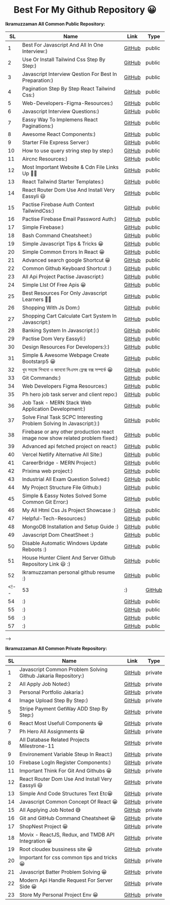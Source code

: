  <h1 align="center">Best For My Github Repository 😀</h1>
 
<!--

1.[Best For Javascript And All In One Interview:)](https://github.com/jakaria455173/best-for-javascript-interview) public

2.[Javascript Common Problem Solving Github Jakaria Repository:)](https://github.com/jakaria455173/best-for-javascript-interview) private

3.[Use Or Install Tailwind Css Step By Step:)](https://github.com/jakaria455173/use-or-install-tailwindcss-step-by-step) public

4.[Javascript Interview Qestion For Best In Preparation:)](https://github.com/jakaria455173/javascript-interview-questions) public

5.[Pagination Step By Step React Tailwind Css:)](https://github.com/jakaria455173/Pagination-step-by-step-react--tailwindCSS) public

6.[All Apply Job Noted:)](https://github.com/jakaria455173/developer-apply-job-noted) private

7.[Web-Developers-Figma-Resources:)](https://github.com/jakaria455173/Web-Developers-Figma-Resources) public

8.[Personal Portfolio Jakaria:)](https://github.com/jakaria455173/personal-portfolio-jakaria) private

9.[Javascript Interview Questions:)](https://github.com/jakaria455173/javascript-interview-questions) public

10.[Eassy Way To Implemens React Paginations:)](https://github.com/jakaria455173/Eassy-Way-To-Implement-Pagination) public

11.[Awesome React Components:)](https://github.com/jakaria455173/awesome-react-components) public

12.[Starter File Express Server:)](https://github.com/jakaria455173/starter-file-setup-express-server) public

13.[How to use query string step by step:)](https://github.com/jakaria455173/use-properly-query-string) public

14.[Image Upload Step By Step:)](https://github.com/jakaria455173/image-upload-react-step-by-step) private

15.[Stripe Payment GetWay ADD Step By Step:)](https://github.com/jakaria455173/Stripe-Payment-GetWay-ADD-Step-By-Step) private

16.[JWT: secure your api:)](https://github.com/jakaria455173/Jwt-Token-Create-Or-Use-Doc) public

17.[Aircnc Resources:)](https://github.com/jakaria455173/aircnc-resources) public

18.[Most Important Website & Cdn File Links Up 🙋‍♂️](https://github.com/jakaria455173/most-important-website-and-cdn-file-links) public

19.[React Most Usefull Components 😀](https://github.com/jakaria455173/React-Most-Usefull-Components) private 

20.[Ph Hero All Assignments 😀](https://github.com/jakaria455173/ph-hero-all-assignments) private

21.[All Database Related Projects Milestrone-11](https://github.com/jakaria455173/All-Database-Related-Projects-Milestrone-11) private

22.[Firebase Setup and Hosting 😀](https://github.com/jakaria455173/firebase-hosting-setp-by-step) public

23.[React Tailwind Starter Templates:)](https://github.com/jakaria455173/react-tailwind-starter-templates) public

24.[Environement Variable Steup In React:)](https://github.com/jakaria455173/Environment-variable-setup-react) private

25.[Firebase LogIn Register Components:)](https://github.com/jakaria455173/firebase-login-register-components) private

26.[React Router Dom Use And Install Very Eassyli 😃](https://github.com/jakaria455173/javascript-next-page-react-router-dom-project-pactise) public

27.[Javascript All Localstorage Method And Uses:)](https://github.com/jakaria455173/javascript-localstorage-all-methoad-and-uses) private

28.[Important Think For Git And Githubs 😀](https://github.com/jakaria455173/Important-for-git-and-github) private

29.[Pactise Firebase Auth Context TailwindCss:)](https://github.com/jakaria455173/pactise-firebase-auth-context-tailwind) public

30.[Pactise Firebase Email Password Auth:)](https://github.com/jakaria455173/pactise-firebase-password-email-auth) public

31.[Simple Firebase:)](https://github.com/jakaria455173/simple-firebase) public

32.[React Router Dom Use And Install Very Eassyli 😃](https://github.com/jakaria455173/how-to-use-react-router-dom-very-eassy-doc) private

33.[Bash Command Cheatsheet:)](https://github.com/jakaria455173/git-bash-command-list) public

34.[Simple And Code Structures Text Etc😀](https://github.com/jakaria455173/simple-structure-code-file-text-etc) private

35.[Simple Javascript Tips & Tricks 😀](https://github.com/jakaria455173/javascript-tricks-tips) public

36.[How To Use My Any Project Code:)](https://github.com/jakaria455173/My-All-Simple-React-Project) private

37.[Simple Common Errors In React 😀](https://github.com/jakaria455173/React-common-errors) public

38.[Github Repo:)](https://github.com/jakaria455173/github-repo) private

39.[Javascript Common Concept Of React 😀](https://github.com/jakaria455173/concept-of-react) private

40.[Top Most Usefull Git Commands 👩‍💻](https://github.com/jakaria455173/Master-the-most-important-Git-commands-that-every-developer-should-know) public

41.[Javascript My Own Awesome Cheatsheet 🐱‍👤](https://github.com/jakaria455173/javascript-my-own-awesome-eassy-cheasheet) public

42.[Javascript Try It Solve The All Bugs 😀](https://github.com/jakaria455173/Javascript-Try-It-Solve-The-All-Bugs) public

43.[All Error Js Bug Fixed 😐](https://github.com/jakaria455173/All-Error-Js-Projects-Bug-Fixed) public

44.[Advanced search google Shortcut 😀](https://github.com/jakaria455173/advanced-google-search-shortcut) public

45.[Common Github Keyboard Shortcut :)](https://github.com/jakaria455173/common-github-keyboard--shortcut) public

46.[All Api Project Pactise Javascript:)](https://github.com/jakaria455173/all-api-pactise-project-javascript) public

47.[Simple LIst Of Free Apis 😀](https://github.com/jakaria455173/all-free-api-iist) public

48.[Best Resources For Only Javascript Learners 🐱‍👤](https://github.com/jakaria455173/Most-usefull-resources-for-begginer-js-learners) public

49.[Shopping With Js Dom:)](https://github.com/jakaria455173/shooping-with-js-dom) public

50.[Shopping Cart Calculate Cart System In Javascript:)](https://github.com/jakaria455173/shopping-cart-calculate-system-javascript) public

51.[Banking System In Javascript:)](https://github.com/jakaria455173/banking-system-in-javascript) public

52.[Pactise Dom Very Eassyli:)](https://github.com/jakaria455173/pactise-js-dom-very-eassly) public

53.[Design Resources For Developers:)](https://github.com/jakaria455173/design-resources-for-developers) public

54.[Simple & Awesome Webpage Create Bootstarp5 😀](https://github.com/jakaria455173/simple-and-awesome-webpage-create-bootstarp5) public

55.[খুব সহজে শিখবো ও জানবো সিএসস ফ্লেক্স বক্স সম্পর্কে 😀](https://github.com/jakaria455173/eassy-to-learn-flex-box-bangla-language) public

56.[Git Commands:)](https://github.com/jakaria455173/Git-Commands) public

-->


**Ikramuzzaman All Common Public Repository:**

| SL | Name                                              | Link                                                                                     | Type    |
|----|---------------------------------------------------|------------------------------------------------------------------------------------------|---------|
| 1  | Best For Javascript And All In One Interview:)   | [GitHub](https://github.com/jakaria455173/best-for-javascript-interview)                 | public  |
| 2  | Use Or Install Tailwind Css Step By Step:)       | [GitHub](https://github.com/jakaria455173/use-or-install-tailwindcss-step-by-step)    | public  |
| 3  | Javascript Interview Qestion For Best In Preparation:) | [GitHub](https://github.com/jakaria455173/javascript-interview-questions)           | public  |
| 4  | Pagination Step By Step React Tailwind Css:)     | [GitHub](https://github.com/jakaria455173/Pagination-step-by-step-react--tailwindCSS) | public  |
| 5  | Web-Developers-Figma-Resources:)                | [GitHub](https://github.com/jakaria455173/Web-Developers-Figma-Resources)               | public  |
| 6  | Javascript Interview Questions:)                | [GitHub](https://github.com/jakaria455173/javascript-interview-questions)               | public  |
| 7 | Eassy Way To Implemens React Paginations:)      | [GitHub](https://github.com/jakaria455173/Eassy-Way-To-Implement-Pagination)            | public  |
| 8 | Awesome React Components:)                      | [GitHub](https://github.com/jakaria455173/awesome-react-components)                     | public  |
| 9 | Starter File Express Server:)                   | [GitHub](https://github.com/jakaria455173/starter-file-setup-express-server)            | public  |
| 10 | How to use query string step by step:)          | [GitHub](https://github.com/jakaria455173/use-properly-query-string)                    | public  |
| 11 | Aircnc Resources:)                              | [GitHub](https://github.com/jakaria455173/aircnc-resources)                             | public  |
| 12 | Most Important Website & Cdn File Links Up 🙋‍♂️ | [GitHub](https://github.com/jakaria455173/most-important-website-and-cdn-file-links)   | public  |
| 13 | React Tailwind Starter Templates:)              | [GitHub](https://github.com/jakaria455173/react-tailwind-starter-templates)             | public  |
| 14 | React Router Dom Use And Install Very Eassyli 😃 | [GitHub](https://github.com/jakaria455173/javascript-next-page-react-router-dom-project-pactise) | public  |
| 15 | Pactise Firebase Auth Context TailwindCss:)     | [GitHub](https://github.com/jakaria455173/pactise-firebase-auth-context-tailwind)       | public  |
| 16 | Pactise Firebase Email Password Auth:)          | [GitHub](https://github.com/jakaria455173/pactise-firebase-password-email-auth)          | public  |
| 17 | Simple Firebase:)                               | [GitHub](https://github.com/jakaria455173/simple-firebase)                               | public  |
| 18 | Bash Command Cheatsheet:)                       | [GitHub](https://github.com/jakaria455173/git-bash-command-list)                         | public  |
| 19 | Simple Javascript Tips & Tricks 😀              | [GitHub](https://github.com/jakaria455173/javascript-tricks-tips)                         | public  |
| 20 | Simple Common Errors In React 😀                | [GitHub](https://github.com/jakaria455173/React-common-errors)                           | public  |
| 21 | Advanced search google Shortcut 😀              | [GitHub](https://github.com/jakaria455173/advanced-google-search-shortcut)               | public  |
| 22 | Common Github Keyboard Shortcut :)              | [GitHub](https://github.com/jakaria455173/common-github-keyboard--shortcut)              | public  |
| 23 | All Api Project Pactise Javascript:)            | [GitHub](https://github.com/jakaria455173/all-api-pactise-project-javascript)            | public  |
| 24 | Simple LIst Of Free Apis 😀                     | [GitHub](https://github.com/jakaria455173/all-free-api-iist)                             | public  |
| 25 | Best Resources For Only Javascript Learners 🐱‍👤 | [GitHub](https://github.com/jakaria455173/Most-usefull-resources-for-begginer-js-learners) | public  |
| 26 | Shopping With Js Dom:)                         | [GitHub](https://github.com/jakaria455173/shooping-with-js-dom)                          | public  |
| 27 | Shopping Cart Calculate Cart System In Javascript:)| [GitHub](https://github.com/jakaria455173/shopping-cart-calculate-system-javascript)    | public  |
| 28 | Banking System In Javascript:):)                | [GitHub](https://github.com/jakaria455173/banking-system-in-javascript)                  | public  |
| 29 | Pactise Dom Very Eassyli:)                      | [GitHub](https://github.com/jakaria455173/pactise-js-dom-very-eassly)                    | public  |
| 30 | Design Resources For Developers:):)            | [GitHub](https://github.com/jakaria455173/design-resources-for-developers)              | public  |
| 31 | Simple & Awesome Webpage Create Bootstarp5 😀   | [GitHub](https://github.com/jakaria455173/simple-and-awesome-webpage-create-bootstarp5)  | public  |
| 32 | খুব সহজে শিখবো ও জানবো সিএসস ফ্লেক্স বক্স সম্পর্কে 😀 | [GitHub](https://github.com/jakaria455173/eassy-to-learn-flex-box-bangla-language)    | public  |
| 33 | Git Commands:)   | [GitHub](https://github.com/jakaria455173/Git-Commands)   | public  |
| 34 | Web Developers Figma Resources:)  | [GitHub](https://github.com/ikramuzzaman455173/Web-Developers-Figma-Resources)                                 | public  |
| 35 | Ph hero job task server and client repo:)  | [GitHub](https://github.com/ikramuzzaman455173/ph-hero-job-task-server-and-client-repo)  | public  |
| 36 | Job Task - MERN Stack Web Application Development:)| [GitHub](https://github.com/ikramuzzaman455173/collage-task-pactise)  | public  |
| 37 | Solve Final Task SCPC Interesting Problem Solving In Javascript:):) | [GitHub](https://github.com/ikramuzzaman455173/scpc-final-task-javascript-inteesting-problem-solving)  | public  |
| 38 | Firebase or any other production react image now show related problem fixed:)| [GitHub](https://github.com/ikramuzzaman455173/firebase-or-any-other-production-react-image-not-show-related-problem-fixed/tree/main)  | public  |
| 39 | Advanced api fetched project on react:)   | [GitHub](https://github.com/ikramuzzaman455173/advanced-api-fetch)   | public  |
| 40 | Vercel Netlify Alternative All Site:)   | [GitHub](https://github.com/ikramuzzaman455173/vercel-netlify-alternative-sites)   | public  |
| 41 | CareerBridge - MERN Project:)   | [GitHub](https://github.com/ikramuzzaman455173/CareerBridge)   | public  |
| 42 | Prixima web project:)   | [GitHub](https://github.com/ikramuzzaman455173/prixima)   | public  |
| 43 | Industrial All Exam Question Solved:)   | [GitHub](https://github.com/ikramuzzaman455173/Industrial-Tranining-AllExam-Question-Solved)   | public  |
| 44 | My Project Structure File Github:)   | [GitHub](https://github.com/ikramuzzaman455173/Project-structure-file-react-and-any-others)   | public  |
| 45 | Simple & Eassy Notes Solved Some Common Git Error:)   | [GitHub](https://github.com/ikramuzzaman455173/some-common-error-solve-git)   | public  |
| 46 | My All Html Css Js Project Showcase :)   | [GitHub](https://github.com/ikramuzzaman455173/all-html-css-js-simple-project)   | public  |
| 47 | Helpful-Tech-Resources:)   | [GitHub](https://github.com/ikramuzzaman455173/Helpful-Tech-Resources)   | public  |
| 48 | MongoDB Installation and Setup Guide :)   | [GitHub](https://github.com/ikramuzzaman455173/install-mongodb-compass-properly-windows)   | public  |
| 49 | Javascript Dom CheatSheet :)   | [GitHub](https://github.com/ikramuzzaman455173/Javascript-dom-cheatsheet)   | public  |
| 50 | Disable Automatic Windows Update Reboots :)   | [GitHub](https://github.com/ikramuzzaman455173/how-to-stop-pc-auto-restart-windows)   | public  |
| 51 | House Hunter Client And Server Github Repository Link 😃 :)   | [GitHub](https://github.com/ikramuzzaman455173/House-Hunter-client-and-server-repo)   | public  |
| 52 | Ikramuzzaman personal github resume :) | [GitHub](https://github.com/ikramuzzaman455173/Ikramuzzaman-personal-github-resume)   | public  |
<!--| 53 | :)   | [GitHub]()   | public  |
| 54 | :)   | [GitHub]()   | public  |
| 55 | :)   | [GitHub]()   | public  |
| 56 | :)   | [GitHub]()   | public  |
| 57 | :)   | [GitHub]()   | public  |

-->

**Ikramuzzaman All Common Private Repository:**

| SL | Name                                              | Link                                                                                     | Type    |
|----|---------------------------------------------------|------------------------------------------------------------------------------------------|---------|
| 1  | Javascript Common Problem Solving Github Jakaria Repository:) | [GitHub](https://github.com/jakaria455173/best-for-javascript-interview)        | private |
| 2  | All Apply Job Noted:)                           | [GitHub](https://github.com/jakaria455173/developer-apply-job-noted)                   | private |
| 3  | Personal Portfolio Jakaria:)                    | [GitHub](https://github.com/jakaria455173/personal-portfolio-jakaria)                  | private |
| 4 | Image Upload Step By Step:)                     | [GitHub](https://github.com/jakaria455173/image-upload-react-step-by-step)              | private |
| 5 | Stripe Payment GetWay ADD Step By Step:)        | [GitHub](https://github.com/jakaria455173/Stripe-Payment-GetWay-ADD-Step-By-Step)       | private |
| 6 | React Most Usefull Components 😀                | [GitHub](https://github.com/jakaria455173/React-Most-Usefull-Components)                | private |
| 7 | Ph Hero All Assignments 😀                      | [GitHub](https://github.com/jakaria455173/ph-hero-all-assignments)                       | private |
| 8 | All Database Related Projects Milestrone-11     | [GitHub](https://github.com/jakaria455173/All-Database-Related-Projects-Milestrone-11)  | private |
| 9 | Environement Variable Steup In React:)          | [GitHub](https://github.com/jakaria455173/Environment-variable-setup-react)             | private |
| 10 | Firebase LogIn Register Components:)            | [GitHub](https://github.com/jakaria455173/firebase-login-register-components)          | private |
| 11 | Important Think For Git And Githubs 😀          | [GitHub](https://github.com/jakaria455173/Important-for-git-and-github)                 | private |
| 12 | React Router Dom Use And Install Very Eassyli 😃 | [GitHub](https://github.com/jakaria455173/how-to-use-react-router-dom-very-eassy-doc)   | private |
| 13 | Simple And Code Structures Text Etc😀            | [GitHub](https://github.com/jakaria455173/simple-structure-code-file-text-etc)           | private |
| 14 | Javascript Common Concept Of React 😀           | [GitHub](https://github.com/jakaria455173/concept-of-react)  | private |
| 15 | All Applying Job Noted 😅           | [GitHub](https://github.com/ikramuzzaman455173/developer-apply-job-noted) | private |
| 16 | Git and GitHub Command Cheatsheet 😀   | [GitHub](https://github.com/ikramuzzaman455173/git-master-cheatsheet) | private |
| 17 | ShopNest Project 😀   | [GitHub](https://github.com/ikramuzzaman455173/shopNest) | private |
| 18 | Movix - ReactJS, Redux, and TMDB API Integration 😀   | [GitHub](https://github.com/ikramuzzaman455173/moviex) | private |
| 19 | Root cloudex bussiness site 😀   | [GitHub](https://github.com/ikramuzzaman455173/root-cloudex-bussiness-site) | private |
| 20 | Important for css common tips and tricks 😀   | [GitHub](https://github.com/ikramuzzaman455173/css-comon-tips-and-tricks) | private |
| 21 | Javascript Batter Problem Solving 😀   | [GitHub](https://github.com/ikramuzzaman455173/Javascript-batter-problem-solving) | private |
| 22 | Modern Api Handle Request For Server Side 😀   | [GitHub](https://github.com/ikramuzzaman455173/modern-api-request-handle-for-server-sight) | private |
| 23 | Store My Personal Project Env 😀   | [GitHub](https://github.com/ikramuzzaman455173/personal-env-store) | private |

<!--| 24 |  😀   | [GitHub]() | private |
| 25 |  😀   | [GitHub]() | private |
| 26 |  😀   | [GitHub]() | private |
| 27 |  😀   | [GitHub]() | private |
| 28 |  😀   | [GitHub]() | private |
| 29 |  😀   | [GitHub]() | private |
| 30 |  😀   | [GitHub]() | private |
| 31 |  😀   | [GitHub]() | private |
| 32 |  😀   | [GitHub]() | private |
| 33 |  😀   | [GitHub]() | private |
| 34 |  😀   | [GitHub]() | private |
| 35 |  😀   | [GitHub]() | private |
| 36 |  😀   | [GitHub]() | private |
| 37 |  😀   | [GitHub]() | private |
| 38 |  😀   | [GitHub]() | private |
| 39 |  😀   | [GitHub]() | private |
| 40 |  😀   | [GitHub]() | private |
-->
